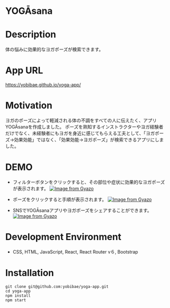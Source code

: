 # YOGĀsana

# Description

体の悩みに効果的なヨガポーズが検索できます。

# App URL

https://yobibae.github.io/yoga-app/

# Motivation

ヨガのポーズによって軽減される体の不調をすべての人に伝えたく、アプリYOGĀsanaを作成しました。
ポーズを熟知するインストラクターやヨガ経験者だけでなく、未経験者にもヨガを身近に感じてもらえる工夫として、「ヨガポーズ→効果効能」ではなく、「効果効能→ヨガポーズ」が検索できるアプリにしました。

# DEMO

* フィルターボタンをクリックすると、その部位や症状に効果的なヨガポーズが表示されます。
[![Image from Gyazo](https://i.gyazo.com/0f6da665326927dd0f60f63f494c551f.gif)](https://gyazo.com/0f6da665326927dd0f60f63f494c551f)

* ポーズをクリックすると手順が表示されます。
[![Image from Gyazo](https://i.gyazo.com/b2f6bf866ee1938e8850cc0252361831.gif)](https://gyazo.com/b2f6bf866ee1938e8850cc0252361831)

* SNSでYOGĀsanaアプリやヨガポーズをシェアすることができます。
[![Image from Gyazo](https://i.gyazo.com/35ad91a8a50e2709d7e48935b0e9c478.gif)](https://gyazo.com/35ad91a8a50e2709d7e48935b0e9c478)

# Development Environment

* CSS, HTML, JavaScript, React, React Router v６, Bootstrap

# Installation

```
git clone git@github.com:yobibae/yoga-app.git
cd yoga-app
npm install
npm start
```